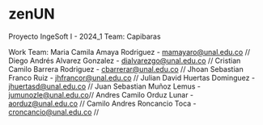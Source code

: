 # zenUN
 Proyecto IngeSoft I - 2024_1
Team: Capibaras

Work Team: Maria Camila Amaya Rodriguez - mamayaro@unal.edu.co // Diego Andrés Alvarez Gonzalez - dialvarezgo@unal.edu.co // Cristian Camilo Barrera Rodriguez - cbarrerar@unal.edu.co // Jhoan Sebastian Franco Ruiz - jhfrancor@unal.edu.co // Julian David Huertas Dominguez - jhuertasd@unal.edu.co // Juan Sebastian Muñoz Lemus - jumunozle@unal.edu.co// Andres Camilo Orduz Lunar - aorduz@unal.edu.co // Camilo Andres Roncancio Toca - croncancio@unal.edu.co //

